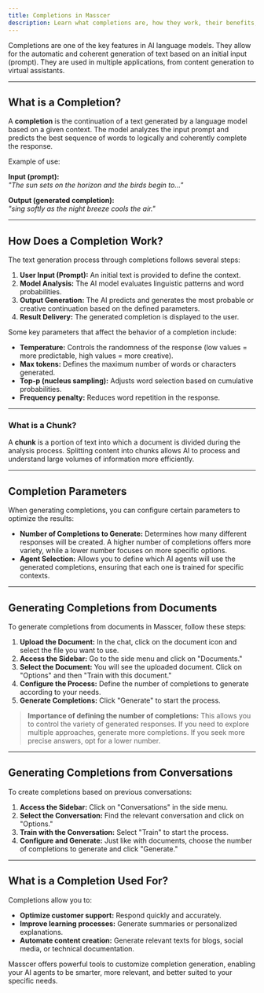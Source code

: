 ```yaml
---
title: Completions in Masscer
description: Learn what completions are, how they work, their benefits, and how to generate them from documents and conversations in Masscer.
---
```


Completions are one of the key features in AI language models. They allow for the automatic and coherent generation of text based on an initial input (prompt). They are used in multiple applications, from content generation to virtual assistants.

---

## What is a Completion?

A **completion** is the continuation of a text generated by a language model based on a given context. The model analyzes the input prompt and predicts the best sequence of words to logically and coherently complete the response.

Example of use:

**Input (prompt):**  
*"The sun sets on the horizon and the birds begin to..."*  

**Output (generated completion):**  
*"sing softly as the night breeze cools the air."*

---

## How Does a Completion Work?

The text generation process through completions follows several steps:

1. **User Input (Prompt):** An initial text is provided to define the context.  
2. **Model Analysis:** The AI model evaluates linguistic patterns and word probabilities.  
3. **Output Generation:** The AI predicts and generates the most probable or creative continuation based on the defined parameters.  
4. **Result Delivery:** The generated completion is displayed to the user.  

Some key parameters that affect the behavior of a completion include:

- **Temperature:** Controls the randomness of the response (low values = more predictable, high values = more creative).  
- **Max tokens:** Defines the maximum number of words or characters generated.  
- **Top-p (nucleus sampling):** Adjusts word selection based on cumulative probabilities.  
- **Frequency penalty:** Reduces word repetition in the response.  

---

### What is a Chunk?

A **chunk** is a portion of text into which a document is divided during the analysis process. Splitting content into chunks allows AI to process and understand large volumes of information more efficiently.

---

## Completion Parameters

When generating completions, you can configure certain parameters to optimize the results:

- **Number of Completions to Generate:** Determines how many different responses will be created. A higher number of completions offers more variety, while a lower number focuses on more specific options.
- **Agent Selection:** Allows you to define which AI agents will use the generated completions, ensuring that each one is trained for specific contexts.

---

## Generating Completions from Documents

To generate completions from documents in Masscer, follow these steps:

1. **Upload the Document:** In the chat, click on the document icon and select the file you want to use.
2. **Access the Sidebar:** Go to the side menu and click on "Documents."
3. **Select the Document:** You will see the uploaded document. Click on "Options" and then "Train with this document."
4. **Configure the Process:** Define the number of completions to generate according to your needs.
5. **Generate Completions:** Click "Generate" to start the process.

> **Importance of defining the number of completions:** This allows you to control the variety of generated responses. If you need to explore multiple approaches, generate more completions. If you seek more precise answers, opt for a lower number.

---

## Generating Completions from Conversations

To create completions based on previous conversations:

1. **Access the Sidebar:** Click on "Conversations" in the side menu.
2. **Select the Conversation:** Find the relevant conversation and click on "Options."
3. **Train with the Conversation:** Select "Train" to start the process.
4. **Configure and Generate:** Just like with documents, choose the number of completions to generate and click "Generate."

---

## What is a Completion Used For?

Completions allow you to:

- **Optimize customer support:** Respond quickly and accurately.  
- **Improve learning processes:** Generate summaries or personalized explanations.  
- **Automate content creation:** Generate relevant texts for blogs, social media, or technical documentation.  

Masscer offers powerful tools to customize completion generation, enabling your AI agents to be smarter, more relevant, and better suited to your specific needs.

